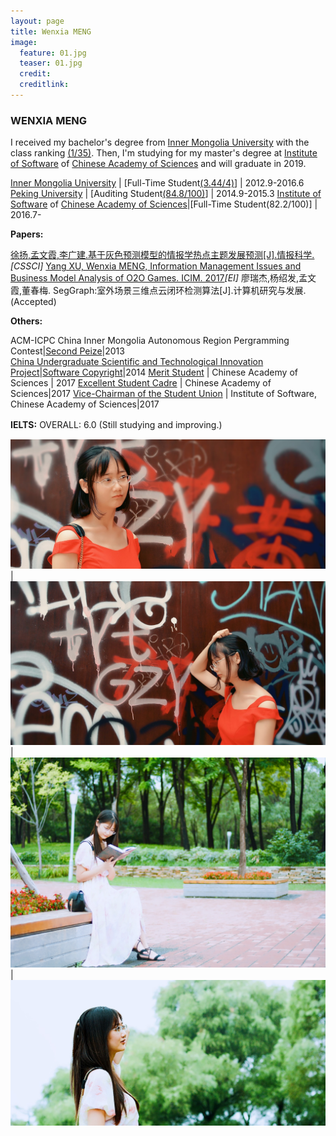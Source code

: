 ```yaml
---
layout: page
title: Wenxia MENG
image:
  feature: 01.jpg
  teaser: 01.jpg
  credit:
  creditlink:
---
```



### WENXIA MENG

I received my bachelor's degree from [Inner Mongolia University](http://www.imu.edu.cn/) with the  class ranking [(1/35)](/assets/img/rank.jpg). Then, I'm studying for my master's degree at [Institute of Software](http://english.is.cas.cn/) of [Chinese Academy of Sciences](http://english.cas.cn/) and will graduate in 2019. 


[Inner Mongolia University](http://www.imu.edu.cn/)   | [Full-Time Student[(3.44/4)](/assets/img/04.jpg)]    | 2012.9-2016.6
[Peking University](http://www.pku.edu.cn/)           | [Auditing Student[(84.8/100)](/assets/img/03.jpg)]    |  2014.9-2015.3
[Institute of Software](http://www.iscas.ac.cn/) of [Chinese Academy of Sciences](http://www.cas.cn/)|[Full-Time Student(82.2/100)]       |   2016.7-


    
**Papers:**    

[徐扬,孟文霞,李广建.基于灰色预测模型的情报学热点主题发展预测[J].情报科学.](http://kns.cnki.net/KCMS/detail/detail.aspx?dbcode=CJFQ&dbname=CJFDLAST2016&filename=QBKX201607001&uid=WEEvREcwSlJHSldRa1FhcTdWZDluYU9WNDIyRUs0N1NzNVZBd3FXQTdIZz0=$9A4hF_YAuvQ5obgVAqNKPCYcEjKensW4ggI8Fm4gTkoUKaID8j8gFw!!&v=MDk3OTdZUjhlWDFMdXhZUzdEaDFUM3FUcldNMUZyQ1VSTDJmYnVWdkZDdmxVNzdOTkMvQWRyRzRIOWZNcUk5Rlo=)*[CSSCI]*
[Yang XU, Wenxia MENG, Information Management Issues and Business Model Analysis of O2O Games. ICIM. 2017](/assets/img/ICIM2017.pdf)*[EI]*
廖瑞杰,杨绍发,孟文霞,董春梅. SegGraph:室外场景三维点云闭环检测算法[J].计算机研究与发展. (Accepted)

    
**Others:**    

ACM-ICPC China Inner Mongolia Autonomous Region Pergramming Contest|[Second Peize](/assets/img/ACM-ICPC.jpg)|2013    
[China Undergraduate Scientific and Technological Innovation Project](/assets/img/G1.jpg)|[Software Copyright](/assets/img/G3.jpg)|2014
[Merit Student](/assets/img/S1.jpg) | Chinese Academy of Sciences | 2017
[Excellent Student Cadre](/assets/img/S1.jpg) | Chinese Academy of Sciences|2017
[Vice-Chairman of the Student Union](https://mp.weixin.qq.com/s/39xQMbd5tIienFR-MmxAqA) | Institute of Software, Chinese Academy of Sciences|2017


**IELTS:**
OVERALL: 6.0  (Still studying and improving.)
　　　　    

![1](/assets/img/01.jpg) | ![1](/assets/img/2.jpg)|![1](/assets/img/3.jpg) | ![1](/assets/img/4.jpg)